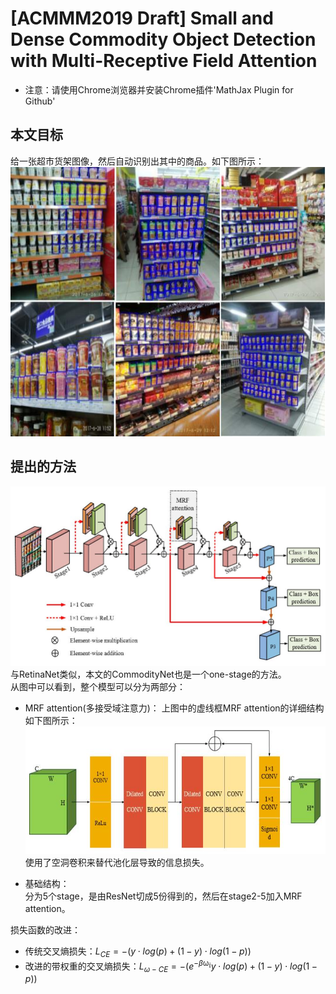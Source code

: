 # [ACMMM2019 Draft] Small and Dense Commodity Object Detection with Multi-Receptive Field Attention
+ 注意：请使用Chrome浏览器并安装Chrome插件'MathJax Plugin for Github'

## 本文目标
给一张超市货架图像，然后自动识别出其中的商品。如下图所示：  
![purpose](./purpose.jpg)

## 提出的方法
![network](./network.jpg)  
与RetinaNet类似，本文的CommodityNet也是一个one-stage的方法。  
从图中可以看到，整个模型可以分为两部分：  
+ MRF attention(多接受域注意力)： 
上图中的虚线框MRF attention的详细结构如下图所示：   
![MRF](./MRF.jpg)  
使用了空洞卷积来替代池化层导致的信息损失。  

+ 基础结构：  
分为5个stage，是由ResNet切成5份得到的，然后在stage2-5加入MRF attention。  

损失函数的改进：  
+ 传统交叉熵损失：${L_{CE}}=-(y{\cdot}log(p)+(1-y){\cdot}log(1-p))$
+ 改进的带权重的交叉熵损失：${L_{{\omega}-CE}}=-({e^{{-\beta}{\mathbb{{\omega}_i}}}}y{\cdot}log(p)+(1-y){\cdot}log(1-p))$